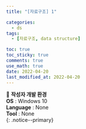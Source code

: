 ```yaml
---
title: "[자료구조] 1"

categories:
  - ds
tags:
  - [자료구조, data structure]

toc: true
toc_sticky: true
comments: true
use_math: true
date: 2022-04-20
last_modified_at: 2022-04-20
---
```


📌 **작성자 개발 환경** <br>
**OS** : Windows 10 <br>
**Language** : None<br>
**Tool** : None<br>
{: .notice--primary}